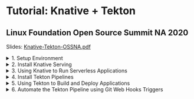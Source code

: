 # Tutorial: Knative + Tekton
## Linux Foundation Open Source Summit NA 2020

Slides: [Knative-Tekton-OSSNA.pdf](./slides/Knative-Tekton-OSSNA.pdf)

<details><summary>1. Setup Environment</summary>

### 1. Setup Environment

<details><summary>1.1 Setup Kubernetes Clusters</summary>

<details><summary>1.1.1 IBM Free Kubernetes Cluster</summary>

- Get a free Kubernetes cluster on [IBM Cloud](https://cloud.ibm.com), also check out the booth at OSS-NA IBM booth during the conference how to get $200 credit.
    - Video: [How to get a free IBM Cloud Account](https://youtu.be/YVvZEG2Isqw)
    - Video: [How to get a free Kubernetes Cluster on IBM Cloud](https://youtu.be/g9LXeQgTEcM)
    - Video: [How to connect to your Kubernetes Cluster using IBM Cloud Shell](https://youtu.be/sn-6ROEvqns)

1. Select cluster from IBM Cloud console
1. Click the drop down Action menu on the top right and select [**Connect via CLI**](https://cloud.ibm.com/docs/cli?topic=cli-install-ibmcloud-cli#shell_install) and follow the commands.
1. Log in to your IBM Cloud account
    ```bash
    ibmcloud login -a cloud.ibm.com -r <REGION> -g <IAM_RESOURCE_GROUP>
    ```
1. Set the Kubernetes context
    ```bash
    ibmcloud ks cluster config -c mycluster
    ```
1. Verify that you can connect to your cluster.
    ```bash
    kubectl version --short
    ```

</details>

<details><summary>1.1.2 Kubernetes with Minikube</summary>

1. Install [minikube](https://minikube.sigs.k8s.io) Linux, MacOS, Windows. This tutorial was tested with version `v1.12.0`. You can verify version with
    ```
    minikube update-check
    ```
1. Configure your cluster 2 CPUs, 2 GB Memory, and version of kubernetes `v1.18.5`. If you already have a minikube with different config, you need to delete it for new configuration to take effect or create a new profile.
    ```
    minikube delete
    minikube config set cpus 2
    minikube config set memory 2048
    minikube config set kubernetes-version v1.18.5
    ```
1. Start your minikube cluster
    ```
    minikube start
    ```
1. Verify versions if the `kubectl`, the cluster, and that you can connect to your cluster.
    ```bash
    kubectl version --short
    ```

</details>

<details><summary>1.1.3 Kubernetes with Katacoda</summary>

- For a short version of this tutorial try it out on my [Katacoda Scenario](https://www.katacoda.com/csantanapr/)

</details>

</details>

<details><summary>1.2 Setup Command Line Interface (CLI) Tools</summary>

- [Kubernetes CLI](https://kubernetes.io/docs/tasks/tools/install-kubectl) `kubectl`
- [Knative CLI](https://knative.dev/docs/install/install-kn/) `kn`
- [Tekton CLI](https://github.com/tektoncd/cli#installing-tkn) `tkn`

</details>

<details><summary>1.3 Setup Container Registry</summary>

1. Get access to a container registry such as quay, dockerhub, or your own private registry instance from a Cloud provider such as IBM Cloud 😉. On this tutorial we are going to use [Dockerhub](https://hub.docker.com/)
1. Set the environment variables `REGISTRY_SERVER`, `REGISTRY_NAMESPACE` and `REGISTRY_PASSWORD`, The `REGISTRY_NAMESPACE` most likely would be your dockerhub username. For Dockerhub use `docker.io` as the value for `REGISTRY_SERVER`
    ```bash
    REGISTRY_SERVER='docker.io'
    REGISTRY_NAMESPACE='REPLACEME_DOCKER_USERNAME_VALUE'
    REGISTRY_PASSWORD='REPLACEME_DOCKER_PASSWORD'
    ```
1. You can use the file [.template.env](./.template.env) as template for the variables
    ```bash
    cp .template.env .env
    # edit the file .env with variables and credentials the source the file
    source .env
    ```

</details>

<details><summary>1.4 Setup Git</summary>

- Get access to a git server such as gitlab, github, or your own private git instance from a Cloud provider such as IBM Cloud 😉. On this tutorial we are going to use [GitHub](https://github.com/)

1. Fork this repository https://github.com/csantanapr/knative-tekton
1. Set the environment variable `GIT_REPO_URL` to the url of your fork, not mine.
    ```bash
    GIT_REPO_URL='https://github.com/REPLACEME/knative-tekton'
    ```
1. Clone the repository and change directory
    ```bash
    git clone $GIT_REPO_URL
    cd knative-tekton
    ```
1. You can use the file [.template.env](./.template.env) as template for the variables
    ```bash
    cp .template.env .env
    # edit the file .env with variables and credentials the source the file
    source .env
    ```

</details>


</details>

<details><summary>2. Install Knative Serving</summary>

### 2. Install Knative Serving

1. Install Knative Serving in namespace `knative-serving`
    ```bash
    kubectl apply -f https://github.com/knative/serving/releases/download/v0.16.0/serving-crds.yaml
    kubectl apply -f https://github.com/knative/serving/releases/download/v0.16.0/serving-core.yaml
    kubectl wait deployment activator autoscaler controller webhook --for=condition=Available -n knative-serving 
    ```
1. Install Knative Layer kourier in namespace `kourier-system`
    ```
    kubectl apply -f https://github.com/knative/net-kourier/releases/download/v0.16.0/kourier.yaml
    kubectl wait deployment 3scale-kourier-control 3scale-kourier-gateway --for=condition=Available -n kourier-system 
    ```
1. Set the environment variable `EXTERNAL_IP` to External IP Address of the Worker Node
    ```bash
    EXTERNAL_IP=$(minikube ip || kubectl get nodes -o jsonpath='{.items[0].status.addresses[?(@.type=="ExternalIP")].address}')
    echo EXTERNAL_IP=$EXTERNAL_IP
    ```
2. Set the environment variable `KNATIVE_DOMAIN` as the DNS domain using `nip.io`
    ```bash
    KNATIVE_DOMAIN="$EXTERNAL_IP.nip.io"
    echo KNATIVE_DOMAIN=$KNATIVE_DOMAIN
    ```
    Double check DNS is resolving
    ```bash
    dig $KNATIVE_DOMAIN
    ```
1. Configure DNS for Knative Serving
    ```bash
    kubectl patch configmap -n knative-serving config-domain -p "{\"data\": {\"$KNATIVE_DOMAIN\": \"\"}}"
    ```
1. Configure Kourier to listen for http port 80 on the External IP
    ```bash
    cat <<EOF | kubectl apply -f -
    apiVersion: v1
    kind: Service
    metadata:
      name: kourier-ingress
      namespace: kourier-system
      labels:
        networking.knative.dev/ingress-provider: kourier
    spec:
      selector:
        app: 3scale-kourier-gateway
      ports:
        - name: http2
          port: 80
          protocol: TCP
          targetPort: 8080
      externalIPs:
        - $EXTERNAL_IP
    EOF
    ```
1. Configure Knative to use Kourier
    ```bash
    kubectl patch configmap/config-network \
      --namespace knative-serving \
      --type merge \
      --patch '{"data":{"ingress.class":"kourier.ingress.networking.knative.dev"}}'
    ```
1. Verify that Knative is Installed properly all pods should be in `Running` state and our `kourier-ingress` service configured.
    ```bash
    kubectl get pods -n knative-serving
    kubectl get pods -n kourier-system
    kubectl get svc  -n kourier-system kourier-ingress
    ```

</details>

<details><summary>3. Using Knative to Run Serverless Applications</summary>

### 3. Using Knative to Run Serverless Applications

1. Set the environment variable `SUB_DOMAIN` to the kubernetes namespace with Domain name `<namespace>.<domainname>` this way we can use any kubernetes namespace other than `default`
    ```bash
    CURRENT_CTX=$(kubectl config current-context)
    CURRENT_NS=$(kubectl config view -o=jsonpath="{.contexts[?(@.name==\"${CURRENT_CTX}\")].context.namespace}")
    if [[ -z "${CURRENT_NS}" ]]; then CURRENT_NS="default" fi
    SUB_DOMAIN="$CURRENT_NS.$KNATIVE_DOMAIN"
    echo "\n\nSUB_DOMAIN=$SUB_DOMAIN"
    ```

<details><summary>3.1 Create Knative Service</summary>

#### 3.1 Create Knative Service

1. Using the Knative CLI `kn` deploy an application usig a Container Image
    ```bash
    kn service create hello --image gcr.io/knative-samples/helloworld-go --autoscale-window 15s
    ```
    You can set a lower window. The service is scaled to zero if no request was receivedin during that time.
    ```bash
    --autoscale-window 10s
    ```
1. You can list your service
    ```bash
    kn service list hello
    ```
1. Use curl to invoke the Application
    ```bash
    curl http://hello.$SUB_DOMAIN
    ```
    It should print
    ```
    Hello World!
    ```
1. You can watch the pods and see how they scale down to zero after http traffic stops to the url
    ```
    kubectl get pod -l serving.knative.dev/service=hello -w
    ```

    Output should look like this after a few seconds when http traffic stops:
    ```
    NAME                                     READY   STATUS
    hello-r4vz7-deployment-c5d4b88f7-ks95l   2/2     Running
    hello-r4vz7-deployment-c5d4b88f7-ks95l   2/2     Terminating
    hello-r4vz7-deployment-c5d4b88f7-ks95l   1/2     Terminating
    hello-r4vz7-deployment-c5d4b88f7-ks95l   0/2     Terminating
    ```

    Try to access the url again, and you will see the new pods running again.
    ```
    NAME                                     READY   STATUS
    hello-r4vz7-deployment-c5d4b88f7-rr8cd   0/2     Pending
    hello-r4vz7-deployment-c5d4b88f7-rr8cd   0/2     ContainerCreating
    hello-r4vz7-deployment-c5d4b88f7-rr8cd   1/2     Running
    hello-r4vz7-deployment-c5d4b88f7-rr8cd   2/2     Running
    ```
    Some people call this **Serverless** 🎉 🌮 🔥
</details>

<details><summary>3.2 Updating the Knative service</summary>

#### 3.2 Updating the Knative service 

1. Update the service hello with a new environment variable `TARGET`
    ```bash
    kn service update hello --env TARGET="World from v1" 
    ```
1. Now invoke the service
    ```bash
    curl http://hello.$SUB_DOMAIN
    ```
    It should print
    ```
    Hello World from v1!
    ```

</details>

<details><summary>3.3 Knative Service Traffic Splitting</summary>

#### 3.3 Knative Service Traffic Splitting

1. Update the service hello by updating the environment variable `TARGET`, tag the previous version `v1`, send 25% traffic to this new version and leaving 75% of the traffic to `v1`
    ```bash
    kn service update hello \
     --env TARGET="Knative from v2" \
     --tag $(kubectl get ksvc hello --template='{{.status.latestReadyRevisionName}}')=v1 \
     --traffic v1=75,@latest=25
    ```
1. Describe the service to see the traffic split details
    ```bash
    kn service describe  hello
    ```
    Should print this
    ```
    Name:       hello
    Namespace:  debug
    Age:        6m
    URL:        http://hello.$SUB_DOMAIN

    Revisions:  
      25%  @latest (hello-mshgs-3) [3] (26s)
            Image:  gcr.io/knative-samples/helloworld-go (pinned to 5ea96b)
      75%  hello-tgzmt-2 #v1 [2] (6m)
            Image:  gcr.io/knative-samples/helloworld-go (pinned to 5ea96b)

    Conditions:  
      OK TYPE                   AGE REASON
      ++ Ready                  21s 
      ++ ConfigurationsReady    24s 
      ++ RoutesReady            21s 
    ```
1. Invoke the service usign a while loop you will see the message `Hello Knative from v2` 25% of the time
    ```bash
    while true; do
    curl http://hello.$SUB_DOMAIN
    sleep 0.5
    done
    ```
    Should print this
    ```
    Hello World from v1!
    Hello Knative from v2!
    Hello World from v1!
    Hello World from v1!
    ```
1. Update the service this time dark launch new version `v3` on a specific url, zero traffic will go to this version from the main url of the service
    ```bash
    kn service update hello \
        --env TARGET="OSS NA 2020 from v3" \
        --tag $(kubectl get ksvc hello --template='{{.status.latestReadyRevisionName}}')=v2 \
        --tag @latest=v3 \
        --traffic v1=75,v2=25,@latest=0
    ```
1. Describe the service to see the traffic split details, `v3` doesn't get any traffic
    ```bash
    kn service describe  hello
    ```
    Should print this
    ```
    Revisions:  
        +  @latest (hello-wkyty-4) #v3 [4] (1m)
            Image:  gcr.io/knative-samples/helloworld-go (pinned to 5ea96b)
    25%  hello-fbzqf-3 #v2 [3] (6m)
            Image:  gcr.io/knative-samples/helloworld-go (pinned to 5ea96b)
    75%  hello-kcspq-2 #v1 [2] (7m)
            Image:  gcr.io/knative-samples/helloworld-go (pinned to 5ea96b)
    ```
1. The latest version of the service is only available with an url prefix `v3-`, go ahead and invoke the latest directly.
    ```bash
    curl http://v3-hello.$SUB_DOMAIN
    ```
    It shoud print this
    ```
    Hello OSS NA from v3!
    ```
1. We are happy with our darked launch version of the application, lets turn it live to 100% of the users on the default url
    ```bash
    kn service update hello --traffic @latest=100
    ```
1. Describe the service to see the traffic split details, `@latest` now gets 100% of the traffic
    ```bash
    kn service describe  hello
    ```
    Should print this
    ```
    Revisions:  
    100%  @latest (hello-wkyty-4) #v3 [4] (4m)
            Image:  gcr.io/knative-samples/helloworld-go (pinned to 5ea96b)
        +  hello-fbzqf-3 #v2 [3] (8m)
            Image:  gcr.io/knative-samples/helloworld-go (pinned to 5ea96b)
        +  hello-kcspq-2 #v1 [2] (9m)
            Image:  gcr.io/knative-samples/helloworld-go (pinned to 5ea96b)
    ```
1. If we invoke the service in a loop you will see that 100% of the traffic is directed to version `v3` of our application
    ```bash
    while true; do
    curl http://hello.$SUB_DOMAIN
    sleep 0.5
    done
    ```
    Should print this
    ```
    Hello OSS NA 2020 from v3!
    Hello OSS NA 2020 from v3!
    Hello OSS NA 2020 from v3!
    Hello OSS NA 2020 from v3!
    ```
1. By using tags the custom urls with tag prefix are still available, in case you want to access an old revision of the application
    ```bash
    curl http://v1-hello.$SUB_DOMAIN 
    curl http://v2-hello.$SUB_DOMAIN 
    curl http://v3-hello.$SUB_DOMAIN 
    ```
    It should print
    ```
    Hello World from v1!
    Hello Knative from v2!
    Hello OSS NA 2020 from v3!
    ```
1. Now that you have your service configure and deploy, you want to reproduce this using a kubernetes manifest using YAML in a different namespace or cluster. You can define your Knative service using the following YAML you can use the command `kn service export`
    <details><summary>Show me the Knative YAML</summary>

    ```yaml
    ---
    apiVersion: serving.knative.dev/v1
    kind: Service
    metadata:
      name: hello
    spec:
      template:
        metadata:
          name: hello-v1
        spec:
          containers:
            - image: gcr.io/knative-samples/helloworld-go
              env:
                - name: TARGET
                  value: World from v1
    ---
    apiVersion: serving.knative.dev/v1
    kind: Service
    metadata:
      name: hello
    spec:
      template:
        metadata:
          name: hello-v2
        spec:
          containers:
            - image: gcr.io/knative-samples/helloworld-go
              env:
                - name: TARGET
                  value: Knative from v2
    ---
    apiVersion: serving.knative.dev/v1
    kind: Service
    metadata:
      name: hello
    spec:
      template:
        metadata:
          name: hello-v3
        spec:
          containers:
            - image: gcr.io/knative-samples/helloworld-go
              env:
                - name: TARGET
                  value: OSS NA 2020 from v3
      traffic:
        - latestRevision: false
          percent: 0
          revisionName: hello-v1
          tag: v1
        - latestRevision: false
          percent: 0
          revisionName: hello-v2
          tag: v2
        - latestRevision: true
          percent: 100
          tag: v3
    ```
    </details>

    If you want to deploy usign YAML, delete the Application with `kn` and redeploy with `kubectl`
    ```bash
    kn service delete hello
    kubectl apply -f knative/v1.yaml
    kubectl apply -f knative/v2.yaml
    kubectl apply -f knative/v3.yaml
    ```
    Try the service again
    ```bash
    while true; do
    curl http://hello.$SUB_DOMAIN 
    done
    ```
1. Delete the Application and all it's revisions
    ```bash
    kn service delete hello
    ```

</details>

</details>

<details><summary>4. Install Tekton Pipelines</summary>

### 4. Install Tekton

<details><summary>4.1 Install Tekton Pipelines</summary>

- Install Tekton Pipelines in namespace `tekton-pipelines`
    ```bash
    kubectl apply -f https://github.com/tektoncd/pipeline/releases/download/v0.14.1/release.yaml
    kubectl wait deployment tekton-pipelines-controller tekton-pipelines-webhook --for=condition=Available -n tekton-pipelines

    ```

</details>

<details><summary>4.2 Install Tekton Dashboard (Optional)</summary>

#### 4.2 Install Tekton Dashboard (Optional)

1. Install Tekton Dashboard in namespace `tekton-pipelines`
    ```bash
    kubectl apply -f https://github.com/tektoncd/dashboard/releases/download/v0.7.1/tekton-dashboard-release.yaml
    kubectl wait deployment tekton-dashboard --for=condition=Available -n tekton-pipelines
    ```
1. To access the dashboard you can configure a service with `NodePort`
    ```bash
    kubectl expose service tekton-dashboard --name tekton-dashboard-ingress --type=NodePort -n tekton-pipelines
    ```
1. Set an environment variable `TEKTON_DASHBOARD_URL` with the url to access the Dashboard
    ```bash
    TEKTON_DASHBOARD_NODEPORT=$(kubectl get svc tekton-dashboard-ingress -n tekton-pipelines -o jsonpath='{.spec.ports[0].nodePort}')
    TEKTON_DASHBOARD_URL=http://$EXTERNAL_IP:$TEKTON_DASHBOARD_NODEPORT
    echo TEKTON_DASHBOARD_URL=$TEKTON_DASHBOARD_URL
    ```

</details>

<details><summary>4.3 Verify Tekton Pipeline Install</summary>

#### 4.3 Verify Tekton Pipeline Install

- Verify that the pods are in `Running` state in the `tekton-pipelines` namespace. If you installed the Tekton Dashboard also check that the service exist and in our case configure as `NodePort`
    ```bash
    kubectl get pods -n tekton-pipelines
    kubectl get svc tekton-dashboard-ingress -n tekton-pipelines
    ```

</details>

</details>

<details><summary>5. Using Tekton to Build and Deploy Applications</summary>

### 5. Using Tekton to Build Applications

- Tekton helps create composable DevOps Automation by putting together **Tasks**, and **Pipelines**

<details><summary>5.1 Configure Credentials and ServiceAccounts for Tekton</summary>

#### 5.1 Configure Access for Tekton

1. We need to package our application in a Container Image and store this Image in a Container Registry. Since we are going to need to create secrets with the registry credentials we are going to create a ServiceAccount `pipelines` with the associated secret `regcred`. Make sure you setup your container credentials as environment variables. Checkout the [Setup Container Registry](#setup-container-registry) in the Setup Environment section on this tutorial. This commands will print your credentials make sure no one is looking over, the printed command is what you need to run.
    ```bash
    echo ""
    echo kubectl create secret docker-registry regcred \
      --docker-server=\'${REGISTRY_SERVER}\' \
      --docker-username=\'${REGISTRY_NAMESPACE}\' \
      --docker-password=\'${REGISTRY_PASSWORD}\'
    echo "\nRun the above command manually ^^ this avoids problems with certain charaters in your password on  the shell"
    ```
    NOTE: If you password have some characters that are interpreted by the shell, then do NOT use environment variables, explicit enter your values in the command wrapped by single quotes `'`
1. Verify the secret `regcred` was created
    ```
    kubectl describe secret regcred
    ```
1. Create a ServiceAccount `pipeline` that contains the secret `regsecret` that we just created
    ```yaml
    apiVersion: v1
    kind: ServiceAccount
    metadata:
      name: pipeline
    secrets:
      - name: regcred
    ```
    Run the following command with the provided `YAML`
    ```bash
    kubectl apply -f tekton/sa.yaml
    ```
1. We are going to be using Tekton to deploy the Knative Service, we need to configure RBAC to provide edit access to the current namespace `default` to the ServiceAccount `pipeline` if you are using a different namespace than `default` edit the file `tekton/rbac.yaml` and provide the namespace where to create the `Role` and the `RoleBinding` fo more info check out the [RBAC](https://kubernetes.io/docs/reference/access-authn-authz/rbac/) docs. Run the following command to grant access to sa `pipelines`
    ```bash
    cat tekton/rbac.yaml | sed "s/namespace: default/namespace: $CURRENT_NS/g" | kubectl apply -f -
    ```

</details>

<details><summary>5.2 The Build Tekton Task</summary>

#### 5.2 The Build Tekton Task

1. In this repository we have a sample application, you can see the source code in [./nodejs/app.js](./nodejs/app.js) This application is using JavaScript to implement a web server, but you can use any language you want.
    ```javascript
    const app = require("express")()
    const server = require("http").createServer(app)
    const port = process.env.PORT || "8080"
    const message = process.env.TARGET || 'Hello World'

    app.get('/', (req, res) => res.send(message))
    server.listen(port, function () {
        console.log(`App listening on ${port}`)
    });
    ```
1. I provided a Tekton Task that can download source code from git, build and push the Image to a registry. 
    <details><summary>Show me the Build Task YAML</summary>

    ```yaml
    apiVersion: tekton.dev/v1beta1
    kind: Task
      metadata:
        name: build
    spec:
      params:
        - name: repo-url
          description: The git repository url
        - name: revision
          description: The branch, tag, or git reference from the git repo-url location
          default: master
        - name: image
          description: "The location where to push the image in the form of <server>/<namespace>/<repository>:<tag>"
        - name: CONTEXT
          description: Path to the directory to use as context.
          default: .
        - name: BUILDER_IMAGE
          description: The location of the buildah builder image.
          default: quay.io/buildah/stable:v1.14.8
        - name: STORAGE_DRIVER
          description: Set buildah storage driver
          default: overlay
        - name: DOCKERFILE
          description: Path to the Dockerfile to build.
          default: ./Dockerfile
        - name: TLSVERIFY
          description: Verify the TLS on the registry endpoint (for push/pull to a non-TLS registry)
          default: "false"
        - name: FORMAT
          description: The format of the built container, oci or docker
          default: "oci"
      steps:
        - name: git-clone
          image: alpine/git
          script: |
            git clone $(params.repo-url) /source
            cd /source
            git checkout $(params.revision)
          volumeMounts:
            - name: source
              mountPath: /source
        - name: build-image
          image: $(params.BUILDER_IMAGE)
          workingdir: /source
          script: |
            echo "Building Image $(params.image)"
            buildah --storage-driver=$(params.STORAGE_DRIVER) bud --format=$(params.FORMAT) --tls-verify=$(params.TLSVERIFY) -f $(params.DOCKERFILE) -t $(params.image) $(params.CONTEXT)
            echo "Pushing Image $(params.image)"
            buildah  --storage-driver=$(params.STORAGE_DRIVER) push --tls-verify=$(params.TLSVERIFY) --digestfile ./image-digest $(params.image) docker://$(params.image)
          securityContext:
            privileged: true
          volumeMounts:
            - name: varlibcontainers
              mountPath: /var/lib/containers
            - name: source
             mountPath: /source
      volumes:
        - name: varlibcontainers
          emptyDir: {}
        - name: source
          emptyDir: {}
    ```
    </details>
    
1. Install the provided task _build_ like this.
    ```bash
    kubectl apply -f tekton/task-build.yaml
    ```
1. You can list the task that we just created using the `tkn` CLI
    ```bash
    tkn task ls
    ```
1. We can also get more details about the _build_ **Task** using `tkn task describe`
    ```bash
    tkn task describe build
    ```
1. Let's use the Tekton CLI to test our _build_ **Task** you need to pass the ServiceAccount `pipeline` to be use to run the Task. You will need to pass the GitHub URL to your fork or use this repository. You will need to pass the directory within the repository where the application in our case is `nodejs`. The repository image name is `knative-tekton`
    ```bash
    tkn task start build --showlog \
      -p repo-url=${GIT_REPO_URL} \
      -p image=${REGISTRY_SERVER}/${REGISTRY_NAMESPACE}/knative-tekton \
      -p CONTEXT=nodejs \
      -s pipeline 
    ```
1. You can check out the container registry and see that the image was pushed to repository a minute ago, it should return status Code `200`
    ```bash
    curl -s -o /dev/null -w "%{http_code}\n" https://index.$REGISTRY_SERVER/v1/repositories/$REGISTRY_NAMESPACE/knative-tekton/tags/latest
    ```
</details>

<details><summary>5.3 The Deploy Tekton Task</summary>

### 5.3 The Deploy Tekton Task

1. I provided a Deploy Tekton Task that can run `kubectl` to deploy the Knative Application using a YAML manifest.
    <details><summary>Show me the Deploy Task YAML</summary>

    ```yaml
    apiVersion: tekton.dev/v1beta1
    kind: Task
      metadata:
        name: deploy
    spec:
      params:
        - name: repo-url
          description: The git repository url
        - name: revision
          description: The branch, tag, or git reference from the git repo-url location
          default: master
        - name: dir
          description: Path to the directory to use as context.
          default: .
        - name: yaml
          description: Path to the directory to use as context.
          default: ""
        - name: image
          description: Path to the container image
          default: ""
        - name: KUBECTL_IMAGE
          description: The location of the kubectl image.
          default: docker.io/csantanapr/kubectl
      steps:
        - name: git-clone
          image: alpine/git
          script: |
            git clone $(params.repo-url) /source
            cd /source
            git checkout $(params.revision)
          volumeMounts:
            - name: source
              mountPath: /source
        - name: kubectl-apply
          image: $(params.KUBECTL_IMAGE)
          workingdir: /source
          script: |

            if [ "$(params.image)" != "" ] && [ "$(params.yaml)" != "" ]; then
            yq w -i $(params.dir)/$(params.yaml) "spec.template.spec.containers[0].image" "$(params.image)"
            cat $(params.dir)/$(params.yaml)
            fi

            kubectl apply -f $(params.dir)/$(params.yaml)

          volumeMounts:
            - name: source
              mountPath: /source
      volumes:
        - name: source
          emptyDir: {}
    ```

    </details>

1. Install the provided task _deploy_ like this.
    ```bash
    kubectl apply -f tekton/task-deploy.yaml
    ```
1. You can list the task that we just created using the `tkn` CLI
    ```bash
    tkn task ls
    ```
1. We can also get more details about the _deploy_ **Task** using `tkn task describe`
    ```bash
    tkn task describe deploy
    ```
1. I provided a Task YAML that defines our Knative Application in [knative/service.yaml](./knative/service.yaml)
    ```yaml
    apiVersion: serving.knative.dev/v1
    kind: Service
    metadata:
      name: demo
    spec:
      template:
        spec:
          containers:
            - image: docker.io/csantanapr/knative-tekton
              imagePullPolicy: Always
              env:
                - name: TARGET
                  value: Welcome to OSS NA 2020
    ```
1. Let's use the Tekton CLI to test our _deploy_ **Task** you need to pass the ServiceAccount `pipeline` to be use to run the Task. You will need to pass the GitHub URL to your fork or use this repository. You will need to pass the directory within the repository where the application yaml manifest is located and the file name in our case is `knative` and `service.yaml` .
    ```bash
    tkn task start deploy --showlog \
      -p image=${REGISTRY_SERVER}/${REGISTRY_NAMESPACE}/knative-tekton \
      -p repo-url=${GIT_REPO_URL} \
      -p dir=knative \
      -p yaml=service.yaml \
      -s pipeline 
    ```
1. You can check out that the Knative Application was deploy
    ```bash
    kn service list demo
    ```

</details>

<details><summary>5.4 The Build and Deploy Pipeline</summary>

#### 5.4 The Build and Deploy Pipeline

1. If we want to build the application image and then deploy the application, we can run the Tasks **build** and **deploy** by defining a **Pipeline** that contains the two Tasks, deploy the Pipeline `build-deploy`.
    <details><summary>Show me the Pipeline YAML</summary>

    ```yaml
    apiVersion: tekton.dev/v1beta1
    kind: Pipeline
      metadata:
        name: build-deploy
    spec:
      params:
        - name: repo-url
          default: https://github.com/csantanapr/knative-tekton
        - name: revision
          default: master
        - name: image
        - name: image-tag
          default: latest
        - name: CONTEXT
          default: nodejs
      tasks:
        - name: build
          taskRef:
            name: build
          params:
            - name: image
              value: $(params.image):$(params.image-tag)
            - name: repo-url
              value: $(params.repo-url)
            - name: revision
              value: $(params.revision)
            - name: CONTEXT
              value: $(params.CONTEXT)
        - name: deploy
          runAfter: [build]
          taskRef:
            name: deploy
          params:
            - name: image
              value: $(params.image):$(params.image-tag)
            - name: repo-url
              value: $(params.repo-url)
            - name: revision
              value: $(params.revision)
            - name: dir
              value: knative
            - name: yaml
              value: service.yaml
    ```
    </details>

1. Install the Pipeline with this command
    ```bash
    kubectl apply -f tekton/pipeline-build-deploy.yaml
    ```
1. You can list the pipeline that we just created using the `tkn` CLI
    ```bash
    tkn pipeline ls
    ```
1. We can also get more details about the _build-deploy_ **Pipeline** using `tkn pipeline describe`
    ```bash
    tkn pipeline describe build-deploy
    ```
1. Let's use the Tekton CLI to test our _build-deploy_ **Pipeline** you need to pass the ServiceAccount `pipeline` to be use to run the Tasks. You will need to pass the GitHub URL to your fork or use this repository. You will also pass the Image location where to push in the the registry and where Kubernetes should pull the image for the Knative Application. The directory and filename for the Kantive yaml are already specified in the Pipeline definition.
    ```bash
    tkn pipeline start build-deploy --showlog \
      -p image=${REGISTRY_SERVER}/${REGISTRY_NAMESPACE}/knative-tekton \
      -p repo-url=${GIT_REPO_URL} \
      -s pipeline 
    ```
1. You can inpect the results and duration by describing the last **PipelineRun**
    ```bash
    tkn pipelinerun describe --last
    ```
1. Check that the latest Knative Application revision is ready
    ```bash
    kn service list demo
    ```
1. Run the Application using the url
    ```bash
    curl http://demo.$SUB_DOMAIN
    ```
    It shoudl print
    ```
    Welcome to OSS NA 2020 
    ```
</details>

</details>



<details><summary>6. Automate the Tekton Pipeline using Git Web Hooks Triggers</summary>

### 6. Automate the Tekton Pipeline using Git Web Hooks

<details><summary>6.1 Install Tekton Triggers</summary>

#### 6.1 Install Tekton Triggers

1. Install Tekton Triggers in namespace `tekton-pipelines`
    ```bash
    kubectl apply -f https://github.com/tektoncd/triggers/releases/download/v0.6.1/release.yaml
    kubectl wait deployment tekton-triggers-controller tekton-triggers-webhook --for=condition=Available -n tekton-pipelines
    ``` 

</details>

<details><summary>6.2 Create TriggerTemplate, TriggerBinding</summary>

#### 6.2 Create TriggerTemplate, TriggerBinding

1. When the Webhook invokes we want to start a Pipeline, we will a `TriggerTemplate` to use a specification on which Tekton resources should be created, in our case will be creating a new `PipelineRun` this will start a new `Pipeline` install.
    <details><summary>Show me the TriggerTemplate YAML</summary>

    ```yaml
    apiVersion: triggers.tekton.dev/v1alpha1
    kind: TriggerTemplate
      metadata:
        name: build-deploy
    spec:
      params:
        - name: gitrevision
          description: The git revision
          default: master
        - name: gitrepositoryurl
          description: The git repository url
        - name: gittruncatedsha
        - name: image
          default: REPLACE_IMAGE
      resourcetemplates:
        - apiVersion: tekton.dev/v1beta1
          kind: PipelineRun
          metadata:
            generateName: build-deploy-run-
          spec:
            serviceAccountName: pipeline
            pipelineRef:
              name: build-deploy
            params:
            - name: revision
              value: $(params.gitrevision)
            - name: repo-url
              value: $(params.gitrepositoryurl)
            - name: image-tag
              value: $(params.gittruncatedsha)
    ```

    </details>

1. Install the TriggerTemplate
    ```bash
    cat tekton/trigger-template.yaml | sed "s/REPLACE_IMAGE/$REGISTRY_SERVER\/$REGISTRY_NAMESPACE\/knative-tekton/g" | kubectl apply -f -
    ```
1. When the Webhook invokes we want to extract information from the Web Hook http request sent by the Git Server, we will use a `TriggerBinding` this information is what gets passed to the `TriggerTemplate`.
    <details><summary>Show me the TriggerBinding YAML</summary>

    ```yaml
    apiVersion: triggers.tekton.dev/v1alpha1
    kind: TriggerBinding
      metadata:
        name: build-deploy
    spec:
      params:
        - name: gitrevision
          value: $(body.head_commit.id)
        - name: gitrepositoryurl
          value: $(body.repository.url)
        - name: gittruncatedsha
          value: $(body.extensions.truncated_sha)
    ```

    </details>

1. Install the TriggerBinding
    ```bash
    kubectl apply -f tekton/trigger-binding.yaml
    ```

</details>

<details><summary>6.3 Create Trigger EventListener</summary>

#### 6.3 Create Trigger EventListener

1. To be able to handle the http request sent by the GitHub Webhook, we need a webserver. Tekton provides a way to define this listeners that takes the `TriggerBinding` and the `TriggerTemplate` as specification. We can specify Interceptors to handle any customization for example I only want to start a new **Pipeline** only when push happens on the main branch.
    <details><summary>Show me the Trigger Eventlistener YAML</summary>

    ```yaml
    apiVersion: triggers.tekton.dev/v1alpha1
    kind: EventListener
      metadata:
        name: cicd
    spec:
      serviceAccountName: pipeline
    triggers:
        - name: cicd-trig
          bindings:
            - ref: build-deploy
          template:
            name: build-deploy
          interceptors:
            - cel:
                filter: "header.match('X-GitHub-Event', 'push') && body.ref == 'refs/heads/master'"
                overlays:
                  - key: extensions.truncated_sha
                    expression: "body.head_commit.id.truncate(7)"
    ```

    </details>

1. Install the Trigger EventListener
    ```bash
    kubectl apply -f tekton/trigger-listener.yaml
    ```
1. The Eventlister creates a deployment and a service you can list both using this command
    ```bash
    kubectl get deployments,eventlistener,svc -l eventlistener=cicd
    ```

</details>

<details><summary>6.4 Get URL for Git WebHook</summary>

#### 6.4 Get URL for Git WebHook

- If you are using the IBM Free Kubernetes cluster a public IP Address is alocated to your worker node and we will use this one for this part of the tutorial. It will depend on your cluster and how traffic is configured into your Kubernetes Cluster, you would need to configure an Application Load Balancer (ALB), Ingress, or in case of OpenShift a Route. If you are running the Kubernetes cluster on your local workstation using something like minikube, kind, docker-desktop, or k3s then I recommend a Cloud Native Tunnel solution like [inlets](https://docs.inlets.dev/#/) by the open source contributor [Alex Ellis](https://twitter.com/alexellisuk). 

1. Expose the EventListener as `NodePort`
    ```bash
    kubectl expose service el-cicd --name el-cicd-ingress --type=NodePort
    ```
1. Get the url using the external IP of the worker node and the `NodePort` assign. Set an environment variable `GIT_WEBHOOK_URL`
    ```bash
    GIT_WEBHOOK_NODEPORT=$(kubectl get svc el-cicd-ingress -o jsonpath='{.spec.ports[0].nodePort}')
    GIT_WEBHOOK_URL=http://$EXTERNAL_IP:$GIT_WEBHOOK_NODEPORT
    echo GIT_WEBHOOK_URL=$GIT_WEBHOOK_URL
    ```
    **WARNING:** Take into account that this URL is insecure is using http and not https, this means you should not use this type of URL for real work environments, In that case you would need to expose the service for the eventlistener using a secure connection using **https** 
1. Add the Git Web Hook url to your Git repository
    1. Open Settings in your Github repository
    1. Click on the side menu **Webhooks**
    1. Click on the top right **Add webhook**
    1. Copy and paste the `$GIT_WEBHOOK_URL` value into the **Payload URL**
    1. Select from the drop down Content type **application/json**
    1. Select Send me **everything** to handle all types of git events.
    1. Click **Add webhook**
1. Now make a change to the application manifest such like changing the message in [knative/service.yaml](./knative/service.yaml) to something like `My First Serveless App @ OSS NA 2020  🎉 🌮 🔥 🤗!` and push the change to the `master` branch
1. (Optional) If you can't receive the git webhook, for example if using minikube you can emulate the git web hook using by sending a http request directly with git payload. You can edit the file [tekton/hook.json](./tekton/hook.json) to use a different git commit value.
    ```
    curl -H "X-GitHub-Event:push" -d @tekton/hook.json $GIT_WEBHOOK_URL
    ```
1. A new Tekton **PipelineRun** gets created starting a new **Pipeline** Instance. You can check in the Tekton Dashboard for progress of use the tkn CLI
    ```bash
    tkn pipeline logs -f --last
    ```
1. To see the details of the execution of the PipelineRun use the tkn CLI
    ```bash
    tkn pipelinerun describe --last
    ```
1. The Knative Application Application is updated with the new Image built using the tag value of the 7 first characters of the git commit sha, describe the service using the kn CLI
    ```bash
    kn service describe demo
    ```
1. Invoke your new built revision for the Knative Application
    ```bash
    curl http://demo.$SUB_DOMAIN
    ```
    It should print
    ```
    My First Serveless App @ OSS NA 2020  🎉 🌮 🔥 🤗!
    ```

</details>

</details>
